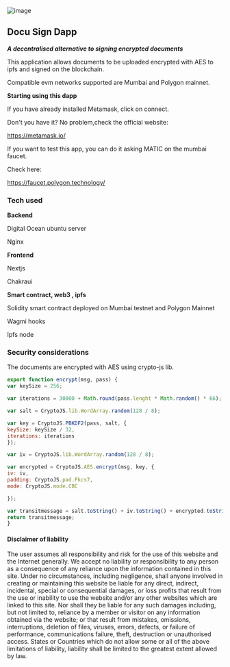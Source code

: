 
![image](https://user-images.githubusercontent.com/9484568/159940021-0f88d42c-5b5d-43d1-901f-7d4990b243f9.png)

##  Docu Sign Dapp 
 **_A decentralised alternative to signing encrypted documents_**

This application allows documents to be uploaded encrypted with AES to ipfs and signed on the blockchain.

Compatible evm networks supported are Mumbai and Polygon mainnet.



**Starting using this dapp**

If you have already installed Metamask, click on connect.

Don't you have it? No problem,check the official website:

https://metamask.io/

If you want to test this app, you can do it asking MATIC on the mumbai faucet.

Check here:

https://faucet.polygon.technology/

### Tech used

**Backend**

Digital Ocean ubuntu server

Nginx 

**Frontend**

Nextjs

Chakraui

**Smart contract, web3 , ipfs**

Solidity smart contract deployed on Mumbai testnet and Polygon Mainnet

Wagmi hooks 

Ipfs node

### Security considerations 

The documents are encrypted with AES using crypto-js lib.

```js
export function encrypt(msg, pass) {
var keySize = 256;

var iterations = 30000 + Math.round(pass.lenght * Math.random() * 66);

var salt = CryptoJS.lib.WordArray.random(128 / 8);

var key = CryptoJS.PBKDF2(pass, salt, {
keySize: keySize / 32,
iterations: iterations
});

var iv = CryptoJS.lib.WordArray.random(128 / 8);

var encrypted = CryptoJS.AES.encrypt(msg, key, {
iv: iv,
padding: CryptoJS.pad.Pkcs7,
mode: CryptoJS.mode.CBC

});

var transitmessage = salt.toString() + iv.toString() + encrypted.toString();
return transitmessage;
}
```
#### Disclaimer of liability 

The user assumes all responsibility and risk for the use of this website and the Internet generally. We accept no liability or responsibility to any person as a consequence of any reliance upon the information contained in this site. Under no circumstances, including negligence, shall anyone involved in creating or maintaining this website be liable for any direct, indirect, incidental, special or consequential damages, or loss profits that result from the use or inability to use the website and/or any other websites which are linked to this site. Nor shall they be liable for any such damages including, but not limited to, reliance by a member or visitor on any information obtained via the website; or that result from mistakes, omissions, interruptions, deletion of files, viruses, errors, defects, or failure of performance, communications failure, theft, destruction or unauthorised access. States or Countries which do not allow some or all of the above limitations of liability, liability shall be limited to the greatest extent allowed by law. 